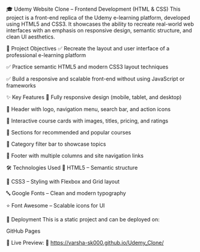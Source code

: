 🎓 Udemy Website Clone – Frontend Development (HTML & CSS)
This project is a front-end replica of the Udemy e-learning platform, developed using HTML5 and CSS3. It showcases the ability to recreate real-world web interfaces with an emphasis on responsive design, semantic structure, and clean UI aesthetics.

🎯 Project Objectives
✅ Recreate the layout and user interface of a professional e-learning platform

✅ Practice semantic HTML5 and modern CSS3 layout techniques

✅ Build a responsive and scalable front-end without using JavaScript or frameworks

✨ Key Features
🔹 Fully responsive design (mobile, tablet, and desktop)

🔹 Header with logo, navigation menu, search bar, and action icons

🔹 Interactive course cards with images, titles, pricing, and ratings

🔹 Sections for recommended and popular courses

🔹 Category filter bar to showcase topics

🔹 Footer with multiple columns and site navigation links

🛠️ Technologies Used
🧱 HTML5 – Semantic structure

🎨 CSS3 – Styling with Flexbox and Grid layout

🔤 Google Fonts – Clean and modern typography

⭐ Font Awesome – Scalable icons for UI

🚀 Deployment
This is a static project and can be deployed on:

GitHub Pages

📍 Live Preview:
🔗 https://varsha-sk000.github.io/Udemy_Clone/
